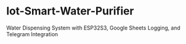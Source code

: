 # Iot-Smart-Water-Purifier
Water Dispensing System with ESP32S3, Google Sheets Logging, and Telegram Integration 

